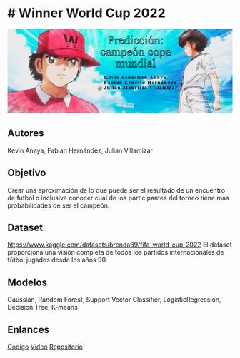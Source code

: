 # # Winner World Cup 2022
![Winner World Cup 2022](https://github.com/Fabianernes/proyecto_IA1/blob/30ef83c80144a99eefe817f9265a3e91cd11d697/banner_WWC_2022.jpg)
## Autores
Kevin Anaya, Fabian Hernández, Julian Villamizar
## Objetivo
Crear una aproximación de lo que puede ser el resultado de un encuentro de futbol o inclusive conocer cual de los participantes del torneo tiene mas probabilidades de ser el campeón.
## Dataset
https://www.kaggle.com/datasets/brenda89/fifa-world-cup-2022 El dataset proporciona una visión completa de todos los partidos internacionales de fútbol jugados desde los años 90.
## Modelos
Gaussian, Random Forest, Support Vector Classifier, LogisticRegression, Decision Tree, K-means
## Enlances
[Codigo](https://colab.research.google.com/drive/1x6V8Og2-Jy8z_f-v9t2mqqVdC37vfZo9#scrollTo=4wztnCbYsmoV) [Vídeo](https://www.youtube.com/watch?v=g6OjLzSaEtg) [Repositorio](https://github.com/Fabianernes/proyecto_IA1)

